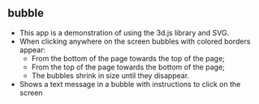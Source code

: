 ## bubble
- This app is a demonstration of using the 3d.js library and SVG.
- When clicking anywhere on the screen bubbles with colored borders appear:
  - From the bottom of the page towards the top of the page;
  - From the top of the page towards the bottom of the page;
  - The bubbles shrink in size until they disappear.
- Shows a text message in a bubble with instructions to click on the screen
